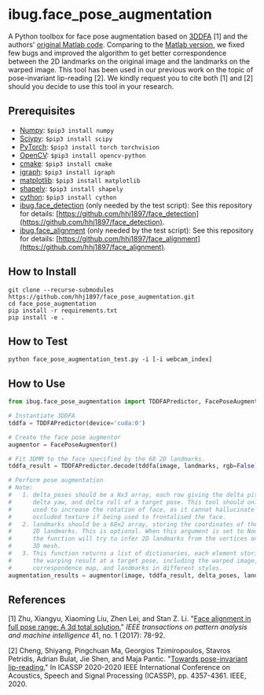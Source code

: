 # ibug.face_pose_augmentation
A Python toolbox for face pose augmentation based on [3DDFA](https://ieeexplore.ieee.org/iel7/34/4359286/08122025.pdf) \[1\] and the authors' [original Matlab code](http://www.cbsr.ia.ac.cn/users/xiangyuzhu/projects/3DDFA/main.htm). Comparing to the [Matlab version](http://www.cbsr.ia.ac.cn/users/xiangyuzhu/projects/3DDFA/main.htm), we fixed few bugs and improved the algorithm to get better correspondence between the 2D landmarks on the original image and the landmarks on the warped image. This tool has been used in our previous work on the topic of  pose-invariant lip-reading \[2\]. We kindly request you to cite both \[1\] and \[2\] should you decide to use this tool in your research.

## Prerequisites
* [Numpy](https://www.numpy.org/): `$pip3 install numpy`
* [Sciypy](https://www.scipy.org/): `$pip3 install scipy`
* [PyTorch](https://pytorch.org/): `$pip3 install torch torchvision`
* [OpenCV](https://opencv.org/): `$pip3 install opencv-python`
* [cmake](https://cmake.org/): `$pip3 install cmake`
* [igraph](https://igraph.org/python/): `$pip3 install igraph`
* [matplotlib](https://matplotlib.org/): `$pip3 install matplotlib`
* [shapely](https://github.com/Toblerity/Shapely): `$pip3 install shapely`
* [cython](https://cython.org/): `$pip3 install cython`
* [ibug.face_detection](https://github.com/hhj1897/face_detection) (only needed by the test script): See this repository for details: [https://github.com/hhj1897/face_detection](https://github.com/hhj1897/face_detection).
* [ibug.face_alignment](https://github.com/hhj1897/face_alignment) (only needed by the test script): See this repository for details: [https://github.com/hhj1897/face_alignment](https://github.com/hhj1897/face_alignment).

## How to Install
```
git clone --recurse-submodules https://github.com/hhj1897/face_pose_augmentation.git
cd face_pose_augmentation
pip install -r requirements.txt
pip install -e .
```

## How to Test
```python face_pose_augmentation_test.py -i [-i webcam_index]```

## How to Use
```python
from ibug.face_pose_augmentation import TDDFAPredictor, FacePoseAugmentor

# Instantiate 3DDFA
tddfa = TDDFAPredictor(device='cuda:0')

# Create the face pose augmentor
augmentor = FacePoseAugmentor()

# Fit 3DMM to the face specified by the 68 2D landmarks.
tddfa_result = TDDFAPredictor.decode(tddfa(image, landmarks, rgb=False))[0]

# Perform pose augmentation
# Note:
#   1. delta_poses should be a Nx3 array, each row giving the delta pitch,
#      delta yaw, and delta roll of a target pose. This tool should only be 
#      used to increase the rotation of face, as it cannot hallucinate
#      occluded texture if being used to frontalised the face.
#   2. landmarks should be a 68x2 array, storing the coordinates of the 68
#      2D landmarks. This is optional. When this argument is set to None,
#      the function will try to infer 2D landmarks from the vertices on the
#      3D mesh.
#   3. This function returns a list of dictionaries, each element storing
#      the warping result at a target pose, including the warped image, the 
#      correspondence map, and landmarks in different styles.
augmentation_results = augmentor(image, tddfa_result, delta_poses, landmarks)
```

## References
\[1\] Zhu, Xiangyu, Xiaoming Liu, Zhen Lei, and Stan Z. Li. "[Face alignment in full pose range: A 3d total solution.](https://ieeexplore.ieee.org/iel7/34/4359286/08122025.pdf)" _IEEE transactions on pattern analysis and machine intelligence_ 41, no. 1 (2017): 78-92.

\[2\] Cheng, Shiyang, Pingchuan Ma, Georgios Tzimiropoulos, Stavros Petridis, Adrian Bulat, Jie Shen, and Maja Pantic. "[Towards pose-invariant lip-reading.](https://ieeexplore.ieee.org/stamp/stamp.jsp?arnumber=9054384&casa_token=u2e0sStltTYAAAAA:8zxyy_lpPzI-3A2QMHZUeWBVDJfOCgkiY9KP1kEwFL04noo7CyiJOwDZYQsVXFv5RN_Rs2aS)" In ICASSP 2020-2020 IEEE International Conference on Acoustics, Speech and Signal Processing (ICASSP), pp. 4357-4361. IEEE, 2020.
